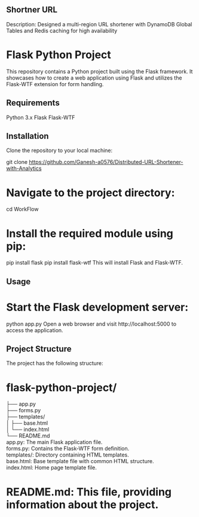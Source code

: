 ## Shortner URL
Description: Designed a multi-region URL shortener with DynamoDB Global Tables and Redis caching for high availability <br>

# Flask Python Project<br>
This repository contains a Python project built using the Flask framework. It showcases how to create a web application using Flask and utilizes the Flask-WTF extension for form handling.<br>

## Requirements
Python 3.x
Flask
Flask-WTF
## Installation
Clone the repository to your local machine:

git clone https://github.com/Ganesh-a0576/Distributed-URL-Shortener-with-Analytics
# Navigate to the project directory:

cd WorkFlow
# Install the required module using pip:

pip install flask
pip install flask-wtf
This will install Flask and Flask-WTF.

## Usage
# Start the Flask development server:

python app.py
Open a web browser and visit http://localhost:5000 to access the application.

## Project Structure
The project has the following structure:

# flask-python-project/
   ├── app.py <br>
   ├── forms.py <br>
   ├── templates/ <br>
   │   ├── base.html <br>
   │   └── index.html <br>
   └── README.md<br>
app.py: The main Flask application file. <br>
forms.py: Contains the Flask-WTF form definition.<br>
templates/: Directory containing HTML templates.<br>
base.html: Base template file with common HTML structure.<br>
index.html: Home page template file.
# README.md: This file, providing information about the project.
